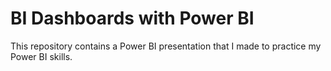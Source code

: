 # BI Dashboards with Power BI
This repository contains a Power BI presentation that I made to practice my Power BI skills.